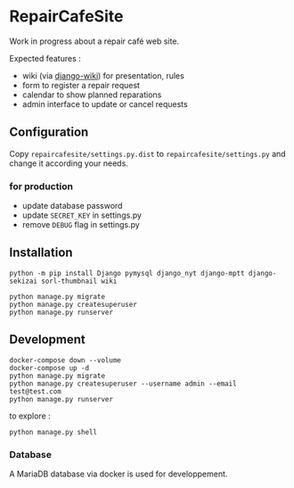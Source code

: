 # RepairCafeSite

Work in progress about a repair café web site.

Expected features :

  - wiki (via [django-wiki](https://github.com/django-wiki/django-wiki)) for presentation, rules
  - form to register a repair request
  - calendar to show planned reparations
  - admin interface to update or cancel requests


## Configuration

Copy `repaircafesite/settings.py.dist` to `repaircafesite/settings.py` and change it according your needs.


### for production

 - update database password
 - update `SECRET_KEY` in settings.py
 - remove `DEBUG` flag in settings.py


## Installation

    python -m pip install Django pymysql django_nyt django-mptt django-sekizai sorl-thumbnail wiki

    python manage.py migrate
    python manage.py createsuperuser
    python manage.py runserver


## Development


    docker-compose down --volume
    docker-compose up -d
    python manage.py migrate
    python manage.py createsuperuser --username admin --email test@test.com
    python manage.py runserver

to explore :

    python manage.py shell


### Database

A MariaDB database via docker is used for developpement.